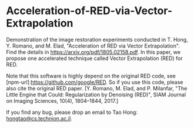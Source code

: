 # Acceleration-of-RED-via-Vector-Extrapolation

Demonstration of the image restoration experiments conducted in T. Hong, Y. Romano, and M. Elad, "Acceleration of RED via Vector Extrapolation". Find the details in https://arxiv.org/pdf/1805.02158.pdf. In this paper, we propose one accelerated technique called Vector Extrapolation (RED) for RED. 

Note that this software is highly depend on the original RED code, see [npm-url]:https://github.com/google/RED. So if you use this code, please also cite the original RED paper. [Y. Romano, M. Elad, and P. Milanfar, "The Little Engine that Could: Regularization by Denoising (RED)", SIAM Journal on Imaging Sciences, 10(4), 1804–1844, 2017.]


If you find any bug, please drop an email to Tao Hong: hongtao@cs.technion.ac.il. 
